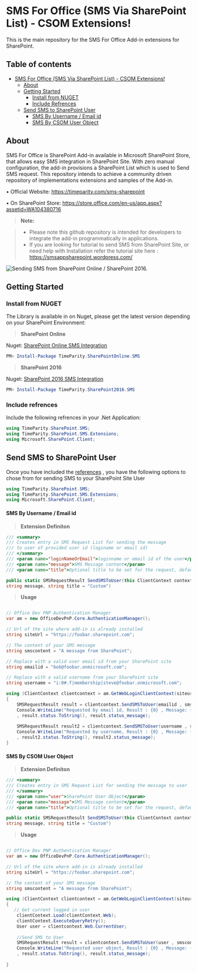 

SMS For Office (SMS Via SharePoint List) - CSOM Extensions!
============================================================================

This is the main repository for the SMS For Office Add-in extensions for SharePoint.

Table of contents
-------------

*   [SMS For Office (SMS Via SharePoint List) - CSOM Extensions!](#)
    *   [About](#about)
    *   [Getting Started](#getting-started)
        *   [Install from NUGET](#install-from-nuget)
        *   [Include Refrences](#include-refrences)
    *   [Send SMS to SharePoint User](#-send-sms-to-sharepoint-user)
        *   [SMS By Username / Email id](#sms-by-username--email-id)
        *   [SMS By CSOM User Object](##sms-by-csom-user-object)



<i class="icon-help-circled"></i> About
-------------

SMS For Office is SharePoint Add-in available in Microsoft SharePoint Store, that allows easy SMS integration in SharePoint Site. With zero manual configuration, the add-in provisions a SharePoint List which is used to Send SMS request. This repository intends to achieve a community driven repository of implementations extensions and samples of the Add-in.

•	Official Website: https://timeparity.com/sms-sharepoint 

•	On SharePoint Store: https://store.office.com/en-us/app.aspx?assetid=WA104380716 
   
> **Note:**

> - Please note this github repository is intended for developers to integrate the add-in programmatically in applications.
> - If you are looking for tutorial to send SMS from SharePoint Site, or need help with Installation refer the tutorial site here :    https://smsappsharepoint.wordpress.com/ 

![Sending SMS from SharePoint Online / SharePoint 2016.](https://timeparity.com//img/sp_smsrequestlist_additem_512x384.png)



Getting Started
-------------

### Install from NUGET

The Library is available in on Nuget, please get the latest version depending on your SharePoint Environment:

>**SharePoint Online**

Nuget:  [SharePoint Online SMS Integration](https://www.nuget.org/packages/TimeParity.SharePointOnline.SMS)
```powershell
PM> Install-Package TimeParity.SharePointOnline.SMS
```


>**SharePoint 2016**

Nuget:  [SharePoint 2016 SMS Integration](https://www.nuget.org/packages/TimeParity.SharePoint2016.SMS)
```powershell
PM> Install-Package TimeParity.SharePoint2016.SMS
```

### Include refrences

Include the following refrences in your .Net Application:

```c#
using TimeParity.SharePoint.SMS;
using TimeParity.SharePoint.SMS.Extensions;
using Microsoft.SharePoint.Client;
```

 <i class="icon-user"></i>Send SMS to SharePoint User
-------------

Once you have included the [references](#include-refrences) , you have the following options to chose from for sending SMS to your SharePoint Site User

```c#
using TimeParity.SharePoint.SMS;
using TimeParity.SharePoint.SMS.Extensions;
using Microsoft.SharePoint.Client;
```
#### <i class="icon-user"></i>SMS By Username / Email id

>**Extension Definiton**

```c#
/// <summary>
/// Creates entry in SMS Request List for sending the message  
/// to user of provided user id (loginame or email id)
/// </summary>
/// <param name="loginNameOrEmail">loginname or email id of the user</param>   
/// <param name="message">SMS Message content</param>  
/// <param name="title">Optional title to be set for the request, default is "Custom"</param>  

public static SMSRequestResult SendSMSToUser(this ClientContext context, string loginNameOrEmail, 
string message, string title = "Custom")
```

>**Usage**

```c#

// Office Dev PNP Authentication Manager
var am = new OfficeDevPnP.Core.AuthenticationManager();

// Url of the site where add-in is already installed
string siteUrl = "https://foobar.sharepoint.com";

// The content of your SMS message
string smscontent = "A message from SharePoint";

// Replace with a valid user email id from your SharePoint site
string emailid = "bob@foobar.onmicrosoft.com";

// Replace with a valid username from your SharePoint site
string username = "i:0#.f|membership|steve@foobar.onmicrosoft.com";

using (ClientContext clientcontext = am.GetWebLoginClientContext(siteurl))
{ 
    SMSRequestResult result = clientcontext.SendSMSToUser(emailid , smscontent);
    Console.WriteLine("Requested by email id, Result : {0} , Message: {1} "
    , result.status.ToString(), result.status_message);
    
    SMSRequestResult result2 = clientcontext.SendSMSToUser(username , smscontent);
    Console.WriteLine("Requested by username, Result : {0} , Message: {1} "
    , result2.status.ToString(), result2.status_message);
}
```
#### <i class="icon-user"></i>SMS By CSOM User Object

>**Extension Definiton**

```c#
/// <summary>
/// Creates entry in SMS Request List for sending the message to user   
/// </summary>
/// <param name="user">SharePoint User Object</param>   
/// <param name="message">SMS Message content</param>  
/// <param name="title">Optional title to be set for the request, default is "Custom"</param>  

public static SMSRequestResult SendSMSToUser(this ClientContext context, User user, 
string message, string title = "Custom")
```

>**Usage**

```c#

// Office Dev PNP Authentication Manager
var am = new OfficeDevPnP.Core.AuthenticationManager();

// Url of the site where add-in is already installed
string siteUrl = "https://foobar.sharepoint.com";

// The content of your SMS message
string smscontent = "A message from SharePoint";

using (ClientContext clientcontext = am.GetWebLoginClientContext(siteurl))
{ 
   // Get current logged in user
    clientContext.Load(clientContext.Web);
    clientContext.ExecuteQueryRetry();    
    User user = clientcontext.Web.CurrentUser;
    
    //Send SMS to User
    SMSRequestResult result = clientcontext.SendSMSToUser(user , smscontent);
    Console.WriteLine("Requested user object, Result : {0} , Message: {1} "
    , result.status.ToString(), result.status_message);
     
}
```
